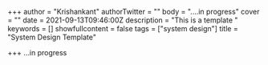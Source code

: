 +++
author = "Krishankant"
authorTwitter = ""
body = "....in progress"
cover = ""
date = 2021-09-13T09:46:00Z
description = "This is a template "
keywords = []
showfullcontent = false
tags = ["system design"]
title = "System Design Template"

+++
...in progress